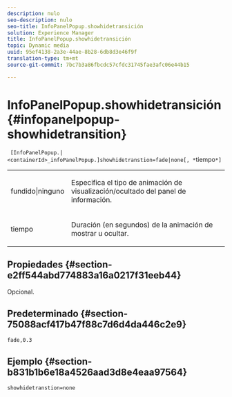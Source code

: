 ```yaml
---
description: nulo
seo-description: nulo
seo-title: InfoPanelPopup.showhidetransición
solution: Experience Manager
title: InfoPanelPopup.showhidetransición
topic: Dynamic media
uuid: 95ef4138-2a3e-44ae-8b28-6db8d3e46f9f
translation-type: tm+mt
source-git-commit: 7bc7b3a86fbcdc57cfdc31745fae3afc06e44b15

---
```



# InfoPanelPopup.showhidetransición{#infopanelpopup-showhidetransition}

` [InfoPanelPopup.|<containerId>_infoPanelPopup.]showhidetranstion=fade|none[, *`tiempo`*]`

<table id="table_863763B730A949AA8C0E11E6F8461E3A"> 
 <tbody> 
  <tr> 
   <td colname="col1"> <p><span class="codeph"> fundido|ninguno</span> </p> </td> 
   <td colname="col2"> <p> Especifica el tipo de animación de visualización/ocultado del panel de información. </p> </td> 
  </tr> 
  <tr> 
   <td> <p> <span class="codeph"><span class="varname"> tiempo</span></span> </p> </td> 
   <td> <p> Duración (en segundos) de la animación de mostrar u ocultar. </p> </td> 
  </tr> 
 </tbody> 
</table>

## Propiedades {#section-e2ff544abd774883a16a0217f31eeb44}

Opcional.

## Predeterminado {#section-75088acf417b47f88c7d6d4da446c2e9}

`fade,0.3`

## Ejemplo {#section-b831b1b6e18a4526aad3d8e4eaa97564}

`showhidetranstion=none`
